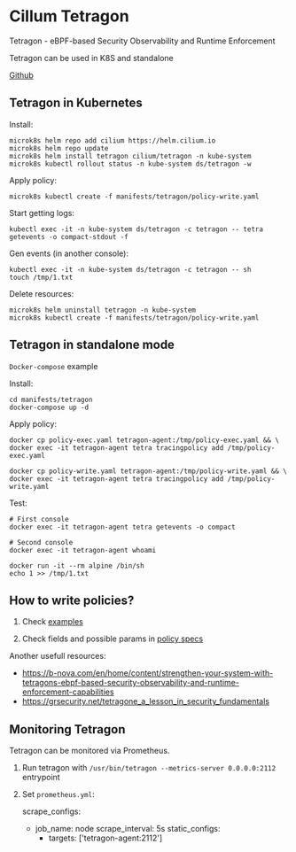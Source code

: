 Cillum Tetragon
===============

Tetragon - eBPF-based Security Observability and Runtime Enforcement

Tetragon can be used in K8S and standalone

[Github](https://github.com/cilium/tetragon)


Tetragon in Kubernetes
----------------------

Install:

    microk8s helm repo add cilium https://helm.cilium.io
    microk8s helm repo update
    microk8s helm install tetragon cilium/tetragon -n kube-system
    microk8s kubectl rollout status -n kube-system ds/tetragon -w

Apply policy:

    microk8s kubectl create -f manifests/tetragon/policy-write.yaml

Start getting logs:

    kubectl exec -it -n kube-system ds/tetragon -c tetragon -- tetra getevents -o compact-stdout -f

Gen events (in another console):

    kubectl exec -it -n kube-system ds/tetragon -c tetragon -- sh
    touch /tmp/1.txt

Delete resources:

    microk8s helm uninstall tetragon -n kube-system
    microk8s kubectl create -f manifests/tetragon/policy-write.yaml


Tetragon in standalone mode
---------------------------

`Docker-compose` example

Install: 

    cd manifests/tetragon
    docker-compose up -d

Apply policy:

    docker cp policy-exec.yaml tetragon-agent:/tmp/policy-exec.yaml && \
    docker exec -it tetragon-agent tetra tracingpolicy add /tmp/policy-exec.yaml

    docker cp policy-write.yaml tetragon-agent:/tmp/policy-write.yaml && \
    docker exec -it tetragon-agent tetra tracingpolicy add /tmp/policy-write.yaml

Test:

    # First console
    docker exec -it tetragon-agent tetra getevents -o compact
    
    # Second console
    docker exec -it tetragon-agent whoami

    docker run -it --rm alpine /bin/sh
    echo 1 >> /tmp/1.txt


How to write policies?
----------------------

1. Check [examples](https://github.com/cilium/tetragon/tree/main/crds/examples)

2. Check fields and possible params in [policy specs](https://github.com/cilium/tetragon/blob/main/pkg/k8s/apis/cilium.io/client/crds/v1alpha1/cilium.io_tracingpolicies.yaml)

Another usefull resources:

* https://b-nova.com/en/home/content/strengthen-your-system-with-tetragons-ebpf-based-security-observability-and-runtime-enforcement-capabilities
* https://grsecurity.net/tetragone_a_lesson_in_security_fundamentals


Monitoring Tetragon
-------------------

Tetragon can be monitored via Prometheus. 

1. Run tetragon with `/usr/bin/tetragon --metrics-server 0.0.0.0:2112` entrypoint

2. Set `prometheus.yml`:

    scrape_configs:
    - job_name: node
        scrape_interval: 5s
        static_configs:
        - targets: ['tetragon-agent:2112']
